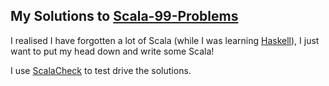## My Solutions to [Scala-99-Problems](http://aperiodic.net/phil/scala/s-99/)
 
I realised I have forgotten a lot of Scala (while I was learning [Haskell](https://github.com/scalolli/haskell-book)),
I just want to put my head down and write some Scala!

I use [ScalaCheck](https://www.scalacheck.org/) to test drive the solutions.